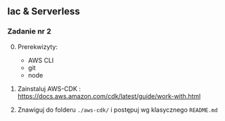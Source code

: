 ## Iac & Serverless

### Zadanie nr 2

0. Prerekwizyty:

    * AWS CLI
    * git
    * node

1. Zainstaluj AWS-CDK : https://docs.aws.amazon.com/cdk/latest/guide/work-with.html

2. Znawiguj do folderu `./aws-cdk/` i postępuj wg klasycznego `README.md`